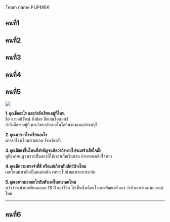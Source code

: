 Team name PUPMEK



คนที่1 
---


คนที่2
---

คนที่3 
---


คนที่4
---

## คนที่5
<img src="https://instagram.fbkk29-7.fna.fbcdn.net/v/t51.2885-19/496037184_18361131859180508_5810527088533729751_n.jpg?stp=dst-jpg_s150x150_tt6&efg=eyJ2ZW5jb2RlX3RhZyI6InByb2ZpbGVfcGljLmRqYW5nby4xMDgwLmMyIn0&_nc_ht=instagram.fbkk29-7.fna.fbcdn.net&_nc_cat=108&_nc_oc=Q6cZ2QH7PxR2bkDFUbX8XlFj6VTp-ftskqAFNGxOo9xsJbtlzdNSh0WXCpb5TmXGc6-WvRk&_nc_ohc=T3oRqRB5PTYQ7kNvwEa3h8p&_nc_gid=owLDt6jfRXT6ajGns5TvSw&edm=AEYEu-QBAAAA&ccb=7-5&oh=00_AfUZLF8x0fbM0l2XwPqAJAfN6VL8m0cGYZwN_sC5QFixiA&oe=68B25FC1&_nc_sid=ead929">

**1.คุณชื่ออะไร และกำลังเรียนอยู่ที่ไหน**  
ชื่อ นายอภิวัฒน์ มิ่งมิตร ชื่อเล่นชื่อเเมกซ์  
กำลังศึกษาอยู่ที่ มหาวิทยาลัยเทคโนโลยีพระจอมเกล้าธนบุรี  

**2.คุณมาจากโรงเรียนอะไร**  
มาจากโรงเรียนห้วยยอด จังหวัดตรัง  

**3.คุณมีของชิ้นไหนที่สำคัญจนคิดว่าถ้าหายไปจะเศร้าเสียใจมั้ย**  
หูฟังครอบหู เพราะเป็นของที่ใช้เวลาเก็บเงินนาน ถ้าหายคงเสียใจมาก  

**4.คุณมีความทรงจำที่ดี หรือแย่เกี่ยวกับสัตว์บ้างไหม**  
เคยโดนเเมวกัดเป็นแผลหนัก เพราะไปห้ามแมวทะเลาะกัน  

**5.คุณอยากบอกอะไรกับตัวเองในอนาคตไหม**  
หวังว่าจะนำบทเรียนตลอด 18 ปี ของชีวิต ไปเป็นสิ่งเตือนใจเเละพัฒนาตัวเอง ว่าตัวเองผ่านมาเยอะแค่ไหน  

---


คนที่6
---


